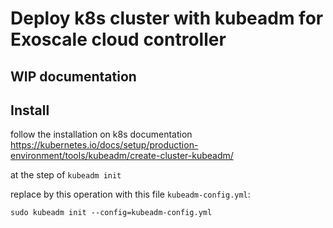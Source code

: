 # Deploy k8s cluster with kubeadm for Exoscale cloud controller

## WIP documentation

## Install

follow the installation on k8s documentation
https://kubernetes.io/docs/setup/production-environment/tools/kubeadm/create-cluster-kubeadm/

at the step of `kubeadm init`

replace by this operation with this file `kubeadm-config.yml`:
```Shell
sudo kubeadm init --config=kubeadm-config.yml
```
